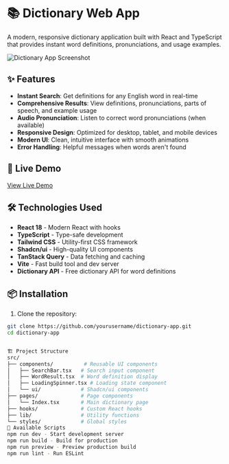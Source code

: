 # 📚 Dictionary Web App

A modern, responsive dictionary application built with React and TypeScript that provides instant word definitions, pronunciations, and usage examples.

![Dictionary App Screenshot](https://via.placeholder.com/800x400/3B82F6/FFFFFF?text=Dictionary+App+Screenshot)

## ✨ Features

- **Instant Search**: Get definitions for any English word in real-time
- **Comprehensive Results**: View definitions, pronunciations, parts of speech, and example usage
- **Audio Pronunciation**: Listen to correct word pronunciations (when available)
- **Responsive Design**: Optimized for desktop, tablet, and mobile devices
- **Modern UI**: Clean, intuitive interface with smooth animations
- **Error Handling**: Helpful messages when words aren't found

## 🚀 Live Demo

[View Live Demo](https://your-app-url.lovable.app)

## 🛠️ Technologies Used

- **React 18** - Modern React with hooks
- **TypeScript** - Type-safe development
- **Tailwind CSS** - Utility-first CSS framework
- **Shadcn/ui** - High-quality UI components
- **TanStack Query** - Data fetching and caching
- **Vite** - Fast build tool and dev server
- **Dictionary API** - Free dictionary API for word definitions

## 📦 Installation

1. Clone the repository:
```bash
git clone https://github.com/yourusername/dictionary-app.git
cd dictionary-app


🏗️ Project Structure
src/
├── components/          # Reusable UI components
│   ├── SearchBar.tsx   # Search input component
│   ├── WordResult.tsx  # Word definition display
│   ├── LoadingSpinner.tsx # Loading state component
│   └── ui/             # Shadcn/ui components
├── pages/              # Page components
│   └── Index.tsx       # Main dictionary page
├── hooks/              # Custom React hooks
├── lib/                # Utility functions
└── styles/             # Global styles
🔧 Available Scripts
npm run dev - Start development server
npm run build - Build for production
npm run preview - Preview production build
npm run lint - Run ESLint
